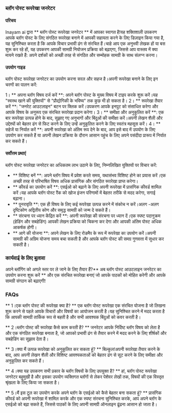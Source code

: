 ### ब्लॉग पोस्ट रूपरेखा जनरेटर

#### परिचय
Inayam ai द्वारा ** ब्लॉग पोस्ट रूपरेखा जनरेटर ** में आपका स्वागत है!यह शक्तिशाली उपकरण आपके ब्लॉग पोस्ट के लिए संगठित रूपरेखा बनाने में आपकी सहायता करने के लिए डिज़ाइन किया गया है, यह सुनिश्चित करता है कि आपके विचार प्रभावी ढंग से संरचित हैं।चाहे आप एक अनुभवी लेखक हों या बस शुरू कर रहे हों, यह उपकरण आपकी सामग्री नियोजन प्रक्रिया को बढ़ाएगा, जिससे आप वास्तव में क्या मायने रखते हैं: अपने दर्शकों को अच्छी तरह से संगठित और सम्मोहक सामग्री के साथ संलग्न करना।

#### उपयोग गाइड
ब्लॉग पोस्ट रूपरेखा जनरेटर का उपयोग करना सरल और सहज है।अपनी रूपरेखा बनाने के लिए इन चरणों का पालन करें:

1। ** अपना ब्लॉग विषय दर्ज करें **: अपने ब्लॉग पोस्ट के मुख्य विषय में टाइप करके शुरू करें।यह "स्वस्थ खाने की युक्तियों" से "प्रौद्योगिकी के भविष्य" तक कुछ भी हो सकता है।
2। ** रूपरेखा तैयार करें **: "जनरेट आउटलाइन" बटन पर क्लिक करें।उपकरण आपके इनपुट को संसाधित करेगा और आपके विषय के अनुरूप एक संरचित रूपरेखा प्रदान करेगा।
3। ** समीक्षा और अनुकूलित करें **: एक बार रूपरेखा उत्पन्न होने के बाद, सुझाए गए अनुभागों और बिंदुओं की समीक्षा करें।अपनी लेखन शैली और उद्देश्यों को बेहतर ढंग से फिट करने के लिए उन्हें अनुकूलित करने के लिए स्वतंत्र महसूस करें।
4। ** सहेजें या निर्यात करें **: अपनी रूपरेखा को अंतिम रूप देने के बाद, आप इसे बाद में उपयोग के लिए उपयोग कर सकते हैं या अपनी लेखन प्रक्रिया के दौरान आसान पहुंच के लिए अपने पसंदीदा प्रारूप में निर्यात कर सकते हैं।

#### सर्वोत्तम प्रथाएं
ब्लॉग पोस्ट रूपरेखा जनरेटर का अधिकतम लाभ उठाने के लिए, निम्नलिखित युक्तियों पर विचार करें:

- ** विशिष्ट बनें **: अपने ब्लॉग विषय में प्रवेश करते समय, यथासंभव विशिष्ट होने का प्रयास करें।एक अच्छी तरह से परिभाषित विषय अधिक प्रासंगिक और संगठित रूपरेखा प्राप्त करेगा।
- ** कीवर्ड का उपयोग करें **: एसईओ को बढ़ाने के लिए अपनी रूपरेखा में प्रासंगिक कीवर्ड शामिल करें।यह आपके ब्लॉग पोस्ट रैंक को खोज इंजन परिणामों में बेहतर तरीके से मदद करेगा, सगाई बढ़ाना।
- ** पुनरावृति **: एक ही विषय के लिए कई रूपरेखा उत्पन्न करने में संकोच न करें।अलग -अलग दृष्टिकोण अद्वितीय कोण और समृद्ध सामग्री को जन्म दे सकते हैं।
- ** संरचना पर ध्यान केंद्रित करें **: अपनी रूपरेखा की संरचना पर ध्यान दें।एक स्पष्ट पदानुक्रम (हेडिंग और सबहेडिंग) आपकी लेखन प्रक्रिया को चिकना कर देगा और आपकी अंतिम पोस्ट अधिक आकर्षक होगी।
- ** आगे की योजना **: अपने लेखन के लिए रोडमैप के रूप में रूपरेखा का उपयोग करें।अपनी सामग्री की अग्रिम योजना समय बचा सकती है और आपके ब्लॉग पोस्ट की समग्र गुणवत्ता में सुधार कर सकती है।

### कार्यवाई के लिए बुलावा
अपने ब्लॉगिंग को अगले स्तर पर ले जाने के लिए तैयार हैं?** अब ब्लॉग पोस्ट आउटलाइन जनरेटर का उपयोग करना शुरू करें ** और एक संरचित रूपरेखा बनाएं जो आपके पाठकों को मोहित करेगी और आपके सामग्री संगठन को बढ़ाएगी!

### FAQs

** 1।एक ब्लॉग पोस्ट की रूपरेखा क्या है? **
एक ब्लॉग पोस्ट रूपरेखा एक संरचित योजना है जो लिखना शुरू करने से पहले आपके विचारों और विषयों का आयोजन करती है।यह सुनिश्चित करने में मदद करता है कि आपकी सामग्री तार्किक रूप से बहती है और सभी आवश्यक बिंदुओं को कवर करती है।

** 2।ब्लॉग पोस्ट की रूपरेखा कैसे काम करती है? **
जनरेटर आपके निर्दिष्ट ब्लॉग विषय को लेता है और एक संगठित रूपरेखा बनाता है, जो आपको प्रभावी ढंग से तैयार करने में मदद करने के लिए शीर्षकों और सबहेडिंग का सुझाव देता है।

** 3।क्या मैं उत्पन्न रूपरेखा को अनुकूलित कर सकता हूं? **
बिल्कुल!अपनी रूपरेखा तैयार करने के बाद, आप अपनी लेखन शैली और विशिष्ट आवश्यकताओं को बेहतर ढंग से सूट करने के लिए समीक्षा और अनुकूलित कर सकते हैं।

** 4।क्या यह उपकरण सभी प्रकार के ब्लॉग विषयों के लिए उपयुक्त है? **
हां, ब्लॉग पोस्ट रूपरेखा जनरेटर बहुमुखी है और इसका उपयोग व्यक्तिगत ब्लॉगों से लेकर पेशेवर लेखों तक, विषयों की एक विस्तृत श्रृंखला के लिए किया जा सकता है।

** 5।मैं इस टूल का उपयोग करके अपने ब्लॉग के एसईओ को कैसे बेहतर बना सकता हूं? **
प्रासंगिक कीवर्ड को अपनी रूपरेखा में शामिल करके और एक स्पष्ट संरचना सुनिश्चित करके, आप अपने ब्लॉग के एसईओ को बढ़ा सकते हैं, जिससे पाठकों के लिए अपनी सामग्री ऑनलाइन ढूंढना आसान हो जाता है।
